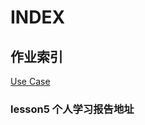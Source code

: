 # INDEX

## 作业索引

[Use Case](https://github.com/Meal-Order-System/meal_order_system/blob/master/teamwork/img/Ordering_System_UseCase.png "teamwork/img/Ordering_System_UseCase.png")

### lesson5 个人学习报告地址
